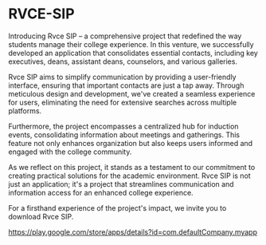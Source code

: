 # RVCE-SIP
Introducing Rvce SIP – a comprehensive project that redefined the way students manage their college experience. In this venture, we successfully developed an application that consolidates essential contacts, including key executives, deans, assistant deans, counselors, and various galleries.

Rvce SIP aims to simplify communication by providing a user-friendly interface, ensuring that important contacts are just a tap away. Through meticulous design and development, we've created a seamless experience for users, eliminating the need for extensive searches across multiple platforms.

Furthermore, the project encompasses a centralized hub for induction events, consolidating information about meetings and gatherings. This feature not only enhances organization but also keeps users informed and engaged with the college community.

As we reflect on this project, it stands as a testament to our commitment to creating practical solutions for the academic environment. Rvce SIP is not just an application; it's a project that streamlines communication and information access for an enhanced college experience.

For a firsthand experience of the project's impact, we invite you to download Rvce SIP.

https://play.google.com/store/apps/details?id=com.defaultCompany.myapp
